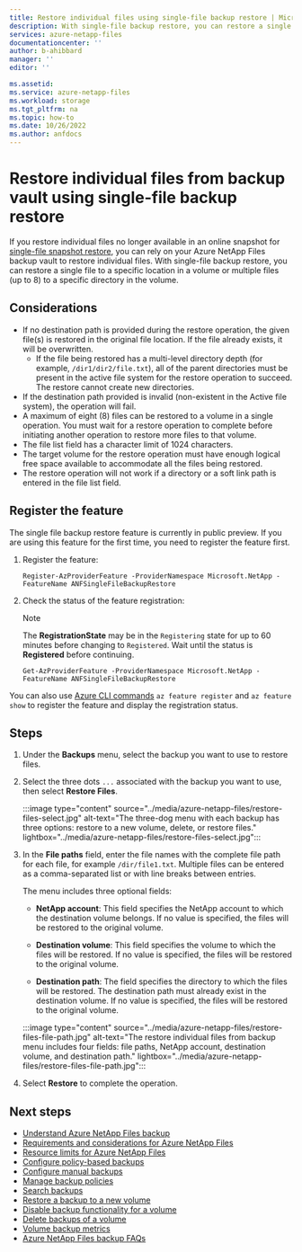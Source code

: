 ```yaml
---
title: Restore individual files using single-file backup restore | Microsoft Docs
description: With single-file backup restore, you can restore a single file to a specific location in a volume or multiple files (up to 8) to a specific directory.
services: azure-netapp-files
documentationcenter: ''
author: b-ahibbard
manager: ''
editor: ''

ms.assetid:
ms.service: azure-netapp-files
ms.workload: storage
ms.tgt_pltfrm: na
ms.topic: how-to
ms.date: 10/26/2022
ms.author: anfdocs
---
```

# Restore individual files from backup vault using single-file backup restore

If you restore individual files no longer available in an online snapshot for [single-file snapshot restore](snapshots-restore-file-single.md), you can rely on your Azure NetApp Files backup vault to restore individual files. With single-file backup restore, you can restore a single file to a specific location in a volume or multiple files (up to 8) to a specific directory in the volume.
<!-- backup vault link pending -->

## Considerations

* If no destination path is provided during the restore operation, the given file(s) is restored in the original file location. If the file already exists, it will be overwritten.
    * If the file being restored has a multi-level directory depth (for example, `/dir1/dir2/file.txt`), all of the parent directories must be present in the active file system for the restore operation to succeed. The restore cannot create new directories. 
* If the destination path provided is invalid (non-existent in the Active file system), the operation will fail.
* A maximum of eight (8) files can be restored to a volume in a single operation. You must wait for a restore operation to complete before initiating another operation to restore more files to that volume.
* The file list field has a character limit of 1024 characters. 
* The target volume for the restore operation must have enough logical free space available to accommodate all the files being restored.
* The restore operation will not work if a directory or a soft link path is entered in the file list field.

## Register the feature

The single file backup restore feature is currently in public preview. If you are using this feature for the first time, you need to register the feature first.

1. Register the feature: 

    ```azurepowershell-interactive
    Register-AzProviderFeature -ProviderNamespace Microsoft.NetApp -FeatureName ANFSingleFileBackupRestore
    ```

2. Check the status of the feature registration: 

    > [!NOTE]
    > The **RegistrationState** may be in the `Registering` state for up to 60 minutes before changing to `Registered`. Wait until the status is **Registered** before continuing.

    ```azurepowershell-interactive
    Get-AzProviderFeature -ProviderNamespace Microsoft.NetApp -FeatureName ANFSingleFileBackupRestore
    ```

You can also use [Azure CLI commands](/cli/azure/feature) `az feature register` and `az feature show` to register the feature and display the registration status. 

## Steps

<!-- 1. Navigate to **Backup Vaults**. Select the backup vault containing the backup you want to use.-->
1. Under the **Backups** menu, select the backup you want to use to restore files.
1. Select the three dots `...` associated with the backup you want to use, then select **Restore Files**.

    :::image type="content" source="../media/azure-netapp-files/restore-files-select.jpg" alt-text="The three-dog menu with each backup has three options: restore to a new volume, delete, or restore files." lightbox="../media/azure-netapp-files/restore-files-select.jpg":::

1. In the **File paths** field, enter the file names with the complete file path for each file, for example `/dir/file1.txt`. Multiple files can be entered as a comma-separated list or with line breaks between entries.

    The menu includes three optional fields:
    * **NetApp account**: This field specifies the NetApp account to which the destination volume belongs. If no value is specified, the files will be restored to the original volume.

    * **Destination volume**: This field specifies the volume to which the files will be restored. If no value is specified, the files will be restored to the original volume.

    * **Destination path**: The field specifies the directory to which the files will be restored. The destination path must already exist in the destination volume.  If no value is specified, the files will be restored to the original volume.

    :::image type="content" source="../media/azure-netapp-files/restore-files-file-path.jpg" alt-text="The restore individual files from backup menu includes four fields: file paths, NetApp account, destination volume, and destination path." lightbox="../media/azure-netapp-files/restore-files-file-path.jpg":::

1. Select **Restore** to complete the operation. 


## Next steps

* [Understand Azure NetApp Files backup](backup-introduction.md)
* [Requirements and considerations for Azure NetApp Files](backup-requirements-considerations.md)
* [Resource limits for Azure NetApp Files](azure-netapp-files-resource-limits.md)
* [Configure policy-based backups](backup-configure-policy-based.md)
* [Configure manual backups](backup-configure-manual.md)
* [Manage backup policies](backup-manage-policies.md)
* [Search backups](backup-search.md)
* [Restore a backup to a new volume](backup-restore-new-volume.md)
* [Disable backup functionality for a volume](backup-disable.md)
* [Delete backups of a volume](backup-delete.md)
* [Volume backup metrics](azure-netapp-files-metrics.md#volume-backup-metrics)
* [Azure NetApp Files backup FAQs](faq-backup.md)